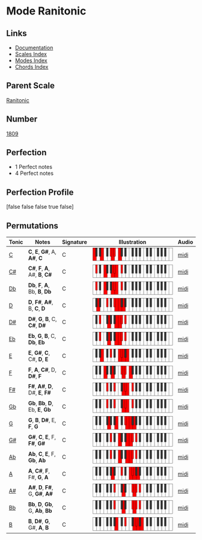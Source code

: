 # Mode Ranitonic

## Links

- [Documentation](index.md)
- [Scales Index](Scales.md)
- [Modes Index](Modes.md)
- [Chords Index](Chords.md)

## Parent Scale

[Ranitonic](ScaleRanitonic.md)

## Number

[1809](https://ianring.com/musictheory/scales/1809)

## Perfection

- 1 Perfect notes
- 4 Perfect notes

## Perfection Profile

[false false false true false]

## Permutations

| Tonic | Notes | Signature | Illustration | Audio |
|-------|-------|-----------|--------------|-------|
| [C](ModeCNaturalRanitonic.md) | **C**, **E**, **G#**, A, **A#**, **C** | C | ![CNaturalRanitonic](ModeCNaturalRanitonic.png) | [midi](https://github.com/edipermadi/music/blob/main/docs/ModeCNaturalRanitonic.mid?raw=true) |
| [C#](ModeCSharpRanitonic.md) | **C#**, **F**, **A**, A#, **B**, **C#** | C | ![CSharpRanitonic](ModeCSharpRanitonic.png) | [midi](https://github.com/edipermadi/music/blob/main/docs/ModeCSharpRanitonic.mid?raw=true) |
| [Db](ModeDFlatRanitonic.md) | **Db**, **F**, **A**, Bb, **B**, **Db** | C | ![DFlatRanitonic](ModeDFlatRanitonic.png) | [midi](https://github.com/edipermadi/music/blob/main/docs/ModeDFlatRanitonic.mid?raw=true) |
| [D](ModeDNaturalRanitonic.md) | **D**, **F#**, **A#**, B, **C**, **D** | C | ![DNaturalRanitonic](ModeDNaturalRanitonic.png) | [midi](https://github.com/edipermadi/music/blob/main/docs/ModeDNaturalRanitonic.mid?raw=true) |
| [D#](ModeDSharpRanitonic.md) | **D#**, **G**, **B**, C, **C#**, **D#** | C | ![DSharpRanitonic](ModeDSharpRanitonic.png) | [midi](https://github.com/edipermadi/music/blob/main/docs/ModeDSharpRanitonic.mid?raw=true) |
| [Eb](ModeEFlatRanitonic.md) | **Eb**, **G**, **B**, C, **Db**, **Eb** | C | ![EFlatRanitonic](ModeEFlatRanitonic.png) | [midi](https://github.com/edipermadi/music/blob/main/docs/ModeEFlatRanitonic.mid?raw=true) |
| [E](ModeENaturalRanitonic.md) | **E**, **G#**, **C**, C#, **D**, **E** | C | ![ENaturalRanitonic](ModeENaturalRanitonic.png) | [midi](https://github.com/edipermadi/music/blob/main/docs/ModeENaturalRanitonic.mid?raw=true) |
| [F](ModeFNaturalRanitonic.md) | **F**, **A**, **C#**, D, **D#**, **F** | C | ![FNaturalRanitonic](ModeFNaturalRanitonic.png) | [midi](https://github.com/edipermadi/music/blob/main/docs/ModeFNaturalRanitonic.mid?raw=true) |
| [F#](ModeFSharpRanitonic.md) | **F#**, **A#**, **D**, D#, **E**, **F#** | C | ![FSharpRanitonic](ModeFSharpRanitonic.png) | [midi](https://github.com/edipermadi/music/blob/main/docs/ModeFSharpRanitonic.mid?raw=true) |
| [Gb](ModeGFlatRanitonic.md) | **Gb**, **Bb**, **D**, Eb, **E**, **Gb** | C | ![GFlatRanitonic](ModeGFlatRanitonic.png) | [midi](https://github.com/edipermadi/music/blob/main/docs/ModeGFlatRanitonic.mid?raw=true) |
| [G](ModeGNaturalRanitonic.md) | **G**, **B**, **D#**, E, **F**, **G** | C | ![GNaturalRanitonic](ModeGNaturalRanitonic.png) | [midi](https://github.com/edipermadi/music/blob/main/docs/ModeGNaturalRanitonic.mid?raw=true) |
| [G#](ModeGSharpRanitonic.md) | **G#**, **C**, **E**, F, **F#**, **G#** | C | ![GSharpRanitonic](ModeGSharpRanitonic.png) | [midi](https://github.com/edipermadi/music/blob/main/docs/ModeGSharpRanitonic.mid?raw=true) |
| [Ab](ModeAFlatRanitonic.md) | **Ab**, **C**, **E**, F, **Gb**, **Ab** | C | ![AFlatRanitonic](ModeAFlatRanitonic.png) | [midi](https://github.com/edipermadi/music/blob/main/docs/ModeAFlatRanitonic.mid?raw=true) |
| [A](ModeANaturalRanitonic.md) | **A**, **C#**, **F**, F#, **G**, **A** | C | ![ANaturalRanitonic](ModeANaturalRanitonic.png) | [midi](https://github.com/edipermadi/music/blob/main/docs/ModeANaturalRanitonic.mid?raw=true) |
| [A#](ModeASharpRanitonic.md) | **A#**, **D**, **F#**, G, **G#**, **A#** | C | ![ASharpRanitonic](ModeASharpRanitonic.png) | [midi](https://github.com/edipermadi/music/blob/main/docs/ModeASharpRanitonic.mid?raw=true) |
| [Bb](ModeBFlatRanitonic.md) | **Bb**, **D**, **Gb**, G, **Ab**, **Bb** | C | ![BFlatRanitonic](ModeBFlatRanitonic.png) | [midi](https://github.com/edipermadi/music/blob/main/docs/ModeBFlatRanitonic.mid?raw=true) |
| [B](ModeBNaturalRanitonic.md) | **B**, **D#**, **G**, G#, **A**, **B** | C | ![BNaturalRanitonic](ModeBNaturalRanitonic.png) | [midi](https://github.com/edipermadi/music/blob/main/docs/ModeBNaturalRanitonic.mid?raw=true) |
